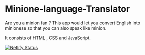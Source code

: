# Minione-language-Translator

Are you a minion fan ?
This app would let you convert English into minionese so that you can also speak like minion.

It consists of HTML , CSS and JavaScript.

[![Netlify Status](https://api.netlify.com/api/v1/badges/3ed5806f-f315-47ff-a79a-837f4695603b/deploy-status)](https://app.netlify.com/sites/eng-to-minion/deploys)

